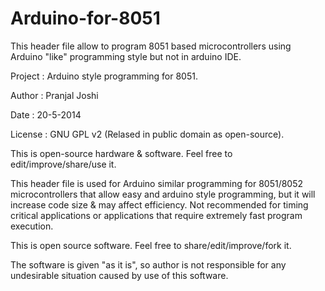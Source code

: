 Arduino-for-8051
================

This header file allow to program 8051 based microcontrollers using Arduino "like" programming style but not in arduino IDE.

Project : Arduino style programming for 8051.

Author  : Pranjal Joshi

Date    : 20-5-2014

License : GNU GPL v2 (Relased in public domain as open-source).

This is open-source hardware & software. Feel free to edit/improve/share/use it.

This header file is used for Arduino similar programming for 8051/8052 microcontrollers that allow easy
and arduino style programming, but it will increase code size & may affect efficiency. Not recommended
for timing critical applications or applications that require extremely fast program execution.

This is open source software. Feel free to share/edit/improve/fork it.

The software is given "as it is", so author is not responsible for any undesirable situation caused by
use of this software.
